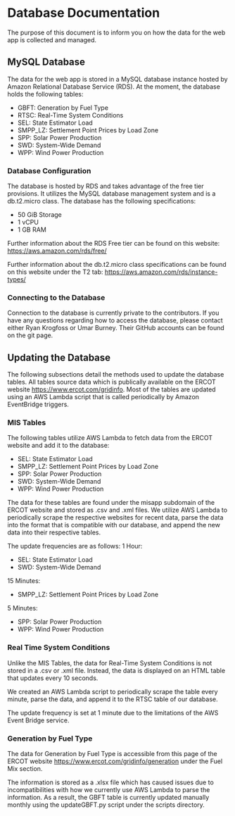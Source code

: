 # Database Documentation

The purpose of this document is to inform you on how the data for the web app is collected and managed.

## MySQL Database

The data for the web app is stored in a MySQL database instance hosted by Amazon Relational Database Service (RDS). At the moment, the database holds the following tables:

* GBFT: Generation by Fuel Type
* RTSC: Real-Time System Conditions
* SEL: State Estimator Load
* SMPP_LZ: Settlement Point Prices by Load Zone
* SPP: Solar Power Production
* SWD: System-Wide Demand
* WPP: Wind Power Production

### Database Configuration

The database is hosted by RDS and takes advantage of the free tier provisions. It utilizes the MySQL database management system and is a db.t2.micro class. The database has the following specifications:

* 50 GiB Storage
* 1 vCPU
* 1 GB RAM

Further information about the RDS Free tier can be found on this website: <https://aws.amazon.com/rds/free/>


Further information about the db.t2.micro class specifications can be found on this website under the T2 tab: <https://aws.amazon.com/rds/instance-types/>

### Connecting to the Database

Connection to the database is currently private to the contributors. If you have any questions regarding how to access the database, please contact either Ryan Krogfoss or Umar Burney. Their GitHub accounts can be found on the git page.

## Updating the Database

The following subsections detail the methods used to update the database tables. All tables source data which is publically available on the ERCOT website <https://www.ercot.com/gridinfo>. Most of the tables are updated using an AWS Lambda script that is called periodically by Amazon EventBridge triggers.

### MIS Tables

The following tables utilize AWS Lambda to fetch data from the ERCOT website and add it to the database: 

* SEL: State Estimator Load
* SMPP_LZ: Settlement Point Prices by Load Zone
* SPP: Solar Power Production
* SWD: System-Wide Demand
* WPP: Wind Power Production

The data for these tables are found under the misapp subdomain of the ERCOT website and stored as .csv and .xml files. We utilize AWS Lambda to periodically scrape the respective websites for recent data, parse the data into the format that is compatible with our database, and append the new data into their respective tables.

The update frequencies are as follows:
1 Hour:
* SEL: State Estimator Load
* SWD: System-Wide Demand

15 Minutes:
* SMPP_LZ: Settlement Point Prices by Load Zone

5 Minutes: 
* SPP: Solar Power Production
* WPP: Wind Power Production

### Real Time System Conditions

Unlike the MIS Tables, the data for Real-Time System Conditions is not stored in a .csv or .xml file. Instead, the data is displayed on an HTML table that updates every 10 seconds. 

We created an AWS Lambda script to periodically scrape the table every minute, parse the data, and append it to the RTSC table of our database. 

The update frequency is set at 1 minute due to the limitations of the AWS Event Bridge service. 

### Generation by Fuel Type

The data for Generation by Fuel Type is accessible from this page of the ERCOT website <https://www.ercot.com/gridinfo/generation> under the Fuel Mix section.

The information is stored as a .xlsx file which has caused issues due to incompatibilities with how we currently use AWS Lambda to parse the information. As a result, the GBFT table is currently updated manually monthly using the updateGBFT.py script under the scripts directory. 